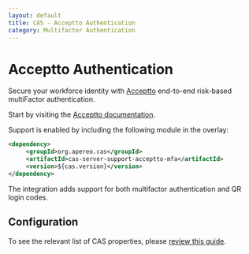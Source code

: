```yaml
---
layout: default
title: CAS - Acceptto Authentication
category: Multifactor Authentication
---
```


# Acceptto Authentication

Secure your workforce identity with [Acceptto](https://www.acceptto.com) 
end-to-end risk-based multiFactor authentication.

Start by visiting the [Acceptto documentation](https://www.acceptto.com/acceptto-mfa-rest-api/).

Support is enabled by including the following module in the overlay:

```xml
<dependency>
     <groupId>org.apereo.cas</groupId>
     <artifactId>cas-server-support-acceptto-mfa</artifactId>
     <version>${cas.version}</version>
</dependency>
```

The integration adds support for both multifactor authentication and QR login codes.

## Configuration

To see the relevant list of CAS properties, please [review this guide](../configuration/Configuration-Properties.html#acceptto).
